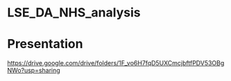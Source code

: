 # LSE_DA_NHS_analysis

# Presentation
https://drive.google.com/drive/folders/1F_vo6H7fqD5UXCmcjbftfPDV53OBgNWo?usp=sharing
